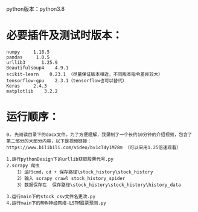 python版本：python3.8

# 必要插件及测试时版本：
    numpy     1.18.5
    pandas     1.0.5
    urllib3      1.25.9
    Beautifulsoup4    4.9.1
    scikit-learn    0.23.1 （尽量保证版本相近，不同版本指令差异较大）
    tensorflow-gpu    2.3.1（tensorflow也可以替代）
    Keras     2.4.3
    matplotlib    3.2.2

# 运行顺序：
    0. 先阅读目录下的docx文件。为了方便理解，我录制了一个长约10分钟的介绍视频，包含了第二部分的大部分内容，以下是视频链接：https://www.bilibili.com/video/bv1cT4y1M78m （可以采用1.25倍速观看）

    1.运行pythonDesign下的urllib获取股票代号.py
    2.scrapy 爬虫
        1）运行cmd，cd + 保存路径\stock_history\stock_history
        2）输入 scrapy crawl stock_history_spider
        3）数据保存在  保存路径\stock_history\stock_history\history_data

    3.运行main下的stock_csv文件名更改.py
    4.运行main下的RNN神经网络-LSTM股票预测.py
